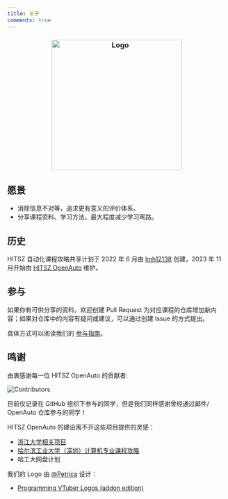 ```yaml
---
title: 关于
comments: true
---
```


<!--more-->

<h3 align="center">
	<img src="/images/HITSZOpenAutoShadow.webp" width="300" alt="Logo"/><br/>
</h3>

## 愿景

- 消除信息不对等，追求更有意义的评价体系。
- 分享课程资料、学习方法，最大程度减少学习弯路。

## 历史

HITSZ 自动化课程攻略共享计划于 2022 年 6 月由 [lmh12138](https://github.com/lmh12138) 创建，2023 年 11 月开始由 [HITSZ OpenAuto](https://github.com/HITSZ-OpenAuto) 维护。

## 参与

如果你有可供分享的资料，欢迎创建 Pull Request 为对应课程的仓库增加新内容；如果对仓库中的内容有疑问或建议，可以通过创建 Issue 的方式提出。

具体方式可以阅读我们的 [参与指南](https://hoa.moe/blog/writing-rules/)。

## 鸣谢

由衷感谢每一位 HITSZ OpenAuto 的贡献者:

![Contributors](https://contrib.nn.ci/api?repo=HITSZ-OpenAuto/HITSZ-OpenAuto&repo=HITSZ-OpenAuto/PHYS1002&repo=HITSZ-OpenAuto/AUTO3002A&repo=HITSZ-OpenAuto/CHEM1012&repo=HITSZ-OpenAuto/AUTO2005&repo=HITSZ-OpenAuto/AUTO3003&repo=HITSZ-OpenAuto/AUTO3004&repo=HITSZ-OpenAuto/MATH1005&repo=HITSZ-OpenAuto/MATH1004&repo=HITSZ-OpenAuto/EE1011B&repo=HITSZ-OpenAuto/AUTO3007&repo=HITSZ-OpenAuto/COMP2050&repo=HITSZ-OpenAuto/MATH3010&repo=HITSZ-OpenAuto/COMP2021&repo=HITSZ-OpenAuto/COMP2014&repo=HITSZ-OpenAuto/AUTO3005&repo=HITSZ-OpenAuto/AUTO3016&repo=HITSZ-OpenAuto/MATH1002&repo=HITSZ-OpenAuto/EE3005&repo=HITSZ-OpenAuto/AUTO2006&repo=HITSZ-OpenAuto/EE1007&repo=HITSZ-OpenAuto/EE1009&repo=HITSZ-OpenAuto/EE1010&repo=HITSZ-OpenAuto/EE1008&repo=HITSZ-OpenAuto/GEIP1018&repo=HITSZ-OpenAuto/EMEC1002&repo=HITSZ-OpenAuto/ECON2005F&repo=HITSZ-OpenAuto/AUTO1001&repo=HITSZ-OpenAuto/EE1012B&repo=HITSZ-OpenAuto/GEIP1011&repo=HITSZ-OpenAuto/GEIP1016&repo=HITSZ-OpenAuto/AUTO2003B&repo=HITSZ-OpenAuto/PHYS1001A&repo=HITSZ-OpenAuto/LANG1006&repo=HITSZ-OpenAuto/EE1012A&repo=HITSZ-OpenAuto/MATH1015B&repo=HITSZ-OpenAuto/MECH2010&repo=HITSZ-OpenAuto/MOOC&repo=HITSZ-OpenAuto/AUTO3014&repo=HITSZ-OpenAuto/AUTO5003&repo=HITSZ-OpenAuto/AUTO3001A&repo=HITSZ-OpenAuto/EE1011A&repo=HITSZ-OpenAuto/MATH1015A&repo=HITSZ-OpenAuto/EE1013&repo=HITSZ-OpenAuto/PE100X&repo=HITSZ-OpenAuto/EE1014&repo=HITSZ-OpenAuto/AUTO2003A&repo=HITSZ-OpenAuto/AUTO5023&repo=HITSZ-OpenAuto/AUTO3001B&repo=HITSZ-OpenAuto/AUTO3002B&repo=HITSZ-OpenAuto/AUTO3006&repo=HITSZ-OpenAuto/AUTO3099)

目前仅记录在 GitHub 组织下参与的同学，但是我们同样感谢曾经通过邮件/ OpenAuto 仓库参与的同学！

HITSZ OpenAuto 的建设离不开这些项目提供的灵感：

- [浙江大学相关项目](https://github.com/QSCTech/zju-icicles)
- [哈尔滨工业大学（深圳）计算机专业课程攻略](https://github.com/hewei2001/HITSZ-OpenCS)
- 哈工大网盘计划

我们的 Logo 由 [@Petrica](https://github.com/PetricaT) 设计：
- [Programming VTuber Logos (addon edition)](https://github.com/PetricaT/ProgrammingVTuberLogos-Addon)
